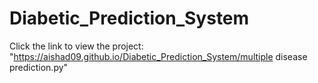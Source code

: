 # Diabetic_Prediction_System
Click the link to view the project: "https://aishad09.github.io/Diabetic_Prediction_System/multiple disease prediction.py"
